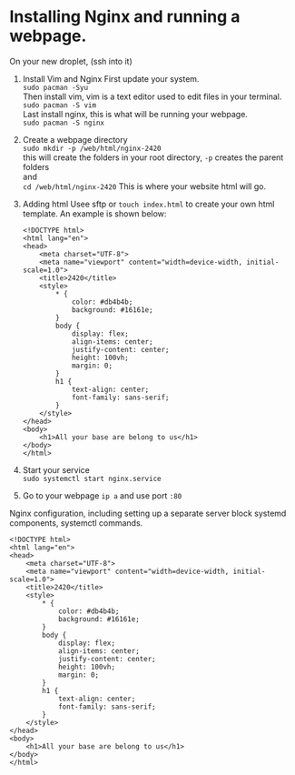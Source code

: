 # Installing Nginx and running a webpage.
On your new droplet, (ssh into it)
1. Install Vim and Nginx
    First update your system.\
        `sudo pacman -Syu`\
    Then install vim, vim is a text editor used to edit files in your terminal.\
        `sudo pacman -S vim` \
    Last install nginx, this is what will be running your webpage.\
        `sudo pacman -S nginx`

2. Create a webpage directory\
    `sudo mkdir -p /web/html/nginx-2420`\
    this will create the folders in your root directory, `-p` creates the parent folders\
    and\
    `cd /web/html/nginx-2420`
    This is where your website html will go.
    
3. Adding html
    Usee sftp or `touch index.html` to create your own html template.
    An example is shown below:
    ```
    <!DOCTYPE html>
    <html lang="en">
    <head>
        <meta charset="UTF-8">
        <meta name="viewport" content="width=device-width, initial-scale=1.0">
        <title>2420</title>
        <style>
            * {
                color: #db4b4b;
                background: #16161e;
            }
            body {
                display: flex;
                align-items: center;
                justify-content: center;
                height: 100vh;
                margin: 0;
            }
            h1 {
                text-align: center;
                font-family: sans-serif;
            }
        </style>
    </head>
    <body>
        <h1>All your base are belong to us</h1>
    </body>
    </html>

4. Start your service\
    `sudo systemctl start nginx.service`

4. Go to your webpage
    `ip a`
    and use port `:80`






Nginx configuration, including setting up a separate server block
systemd components, systemctl commands.


```
<!DOCTYPE html>
<html lang="en">
<head>
    <meta charset="UTF-8">
    <meta name="viewport" content="width=device-width, initial-scale=1.0">
    <title>2420</title>
    <style>
        * {
            color: #db4b4b;
            background: #16161e;
        }
        body {
            display: flex;
            align-items: center;
            justify-content: center;
            height: 100vh;
            margin: 0;
        }
        h1 {
            text-align: center;
            font-family: sans-serif;
        }
    </style>
</head>
<body>
    <h1>All your base are belong to us</h1>
</body>
</html>
